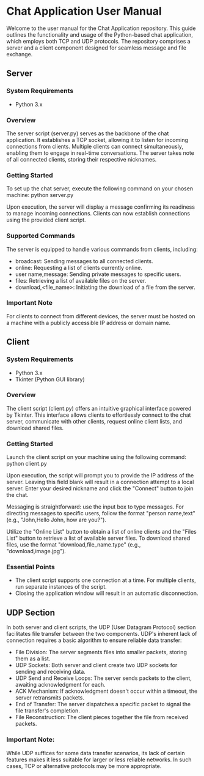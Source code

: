 # Chat Application User Manual

Welcome to the user manual for the Chat Application repository. This guide outlines the functionality and usage of the Python-based chat application, which employs both TCP and UDP protocols. The repository comprises a server and a client component designed for seamless message and file exchange.

## Server
### System Requirements
- Python 3.x
  
### Overview
The server script (server.py) serves as the backbone of the chat application. It establishes a TCP socket, allowing it to listen for incoming connections from clients. Multiple clients can connect simultaneously, enabling them to engage in real-time conversations. The server takes note of all connected clients, storing their respective nicknames.

### Getting Started
To set up the chat server, execute the following command on your chosen machine:
python server.py

Upon execution, the server will display a message confirming its readiness to manage incoming connections. Clients can now establish connections using the provided client script.

### Supported Commands
The server is equipped to handle various commands from clients, including:

- broadcast: Sending messages to all connected clients.
- online: Requesting a list of clients currently online.
- user name,message: Sending private messages to specific users.
- files: Retrieving a list of available files on the server.
- download,<file_name>: Initiating the download of a file from the server.
  
### Important Note
For clients to connect from different devices, the server must be hosted on a machine with a publicly accessible IP address or domain name.

## Client
### System Requirements
- Python 3.x
- Tkinter (Python GUI library)
  
### Overview
The client script (client.py) offers an intuitive graphical interface powered by Tkinter. This interface allows clients to effortlessly connect to the chat server, communicate with other clients, request online client lists, and download shared files.

### Getting Started
Launch the client script on your machine using the following command:
python client.py

Upon execution, the script will prompt you to provide the IP address of the server. Leaving this field blank will result in a connection attempt to a local server. Enter your desired nickname and click the "Connect" button to join the chat.

Messaging is straightforward: use the input box to type messages. For directing messages to specific users, follow the format "person name,text" (e.g., "John,Hello John, how are you?").

Utilize the "Online List" button to obtain a list of online clients and the "Files List" button to retrieve a list of available server files. To download shared files, use the format "download,file_name.type" (e.g., "download,image.jpg").

### Essential Points
- The client script supports one connection at a time. For multiple clients, run separate instances of the script.
- Closing the application window will result in an automatic disconnection.
  
## UDP Section
In both server and client scripts, the UDP (User Datagram Protocol) section facilitates file transfer between the two components. UDP's inherent lack of connection requires a basic algorithm to ensure reliable data transfer:
- File Division: The server segments files into smaller packets, storing them as a list.
- UDP Sockets: Both server and client create two UDP sockets for sending and receiving data.
- UDP Send and Receive Loops: The server sends packets to the client, awaiting acknowledgment for each.
- ACK Mechanism: If acknowledgment doesn't occur within a timeout, the server retransmits packets.
- End of Transfer: The server dispatches a specific packet to signal the file transfer's completion.
- File Reconstruction: The client pieces together the file from received packets.
  
### Important Note:
While UDP suffices for some data transfer scenarios, its lack of certain features makes it less suitable for larger or less reliable networks. In such cases, TCP or alternative protocols may be more appropriate.
